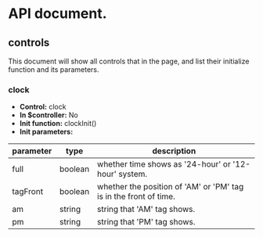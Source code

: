 # API document.

## controls

This document will show all controls that in the page, and list their initialize function and its parameters.

### clock

* **Control:** clock
* **In $controller:** No
* **Init function:** clockInit()
* **Init parameters:**

| parameter | type | description |
| --- | --- | --- |
| full | boolean | whether time shows as '24-hour' or '12-hour' system. |
| tagFront | boolean | whether the position of 'AM' or 'PM' tag is in the front of time. |
| am | string | string that 'AM' tag shows. |
| pm | string | string that 'PM' tag shows. |
